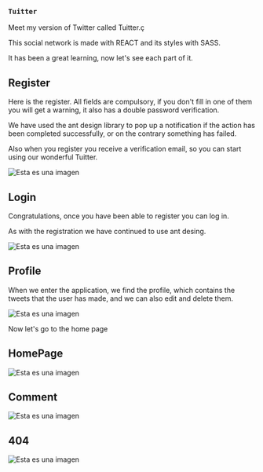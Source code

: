 ### `Tuitter`

Meet my version of Twitter called Tuitter.ç

This social network is made with REACT and its styles with SASS.

It has been a great learning, now let's see each part of it.

## Register

Here is the register.
All fields are compulsory, if you don't fill in one of them you will get a warning, it also has a double password verification.

We have used the ant design library to pop up a notification if the action has been completed successfully, or on the contrary something has failed.

Also when you register you receive a verification email, so you can start using our wonderful Tuitter.


![Esta es una imagen](https://trello.com/1/cards/621cba479ffdb08cef7e4387/attachments/622a8f3766e94f146dad1fac/previews/622a8f3866e94f146dad1fd2/download/Captura_de_pantalla_2022-03-11_a_las_0.15.37.png)


## Login

Congratulations, once you have been able to register you can log in.

As with the registration we have continued to use ant desing.

![Esta es una imagen](https://trello.com/1/cards/621cba479ffdb08cef7e4387/attachments/622a9507a797f7447783587a/previews/622a9508a797f744778358ad/download/Captura_de_pantalla_2022-03-11_a_las_1.16.52.png)


## Profile

When we enter the application, we find the profile, which contains the tweets that the user has made, and we can also edit and delete them.

![Esta es una imagen](https://trello.com/1/cards/621cba479ffdb08cef7e4387/attachments/622a8f38ceb0833a7be30a16/previews/622a8f39ceb0833a7be30a5d/download/Captura_de_pantalla_2022-03-11_a_las_0.17.20.png)

Now let's go to the home page

## HomePage

![Esta es una imagen](https://trello.com/1/cards/621cba479ffdb08cef7e4387/attachments/622a8f3a548470388d7406e0/previews/622a8f3a548470388d7406ea/download/Captura_de_pantalla_2022-03-11_a_las_0.17.33.png)

## Comment

![Esta es una imagen](https://trello.com/1/cards/621cba479ffdb08cef7e4387/attachments/622a8f3bbfe72932f1b2e9ef/previews/622a8f3bbfe72932f1b2e9fc/download/Captura_de_pantalla_2022-03-11_a_las_0.18.02.png)

## 404

![Esta es una imagen](https://trello.com/1/cards/621cba479ffdb08cef7e4387/attachments/622a8f3ce4b1ad4afec07b00/previews/622a8f3de4b1ad4afec07b19/download/Captura_de_pantalla_2022-03-11_a_las_0.35.57.png)


